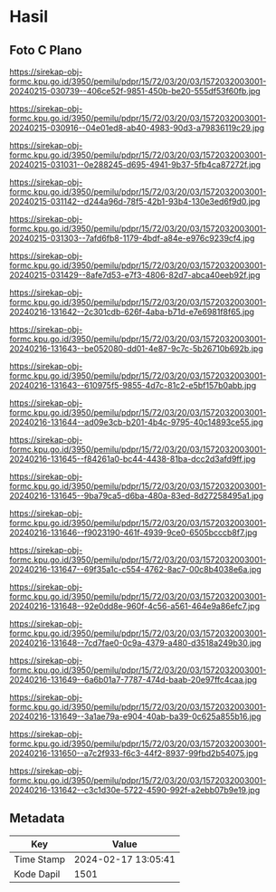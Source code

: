 # Hasil

## Foto C Plano

https://sirekap-obj-formc.kpu.go.id/3950/pemilu/pdpr/15/72/03/20/03/1572032003001-20240215-030739--406ce52f-9851-450b-be20-555df53f60fb.jpg

https://sirekap-obj-formc.kpu.go.id/3950/pemilu/pdpr/15/72/03/20/03/1572032003001-20240215-030916--04e01ed8-ab40-4983-90d3-a79836119c29.jpg

https://sirekap-obj-formc.kpu.go.id/3950/pemilu/pdpr/15/72/03/20/03/1572032003001-20240215-031031--0e288245-d695-4941-9b37-5fb4ca87272f.jpg

https://sirekap-obj-formc.kpu.go.id/3950/pemilu/pdpr/15/72/03/20/03/1572032003001-20240215-031142--d244a96d-78f5-42b1-93b4-130e3ed6f9d0.jpg

https://sirekap-obj-formc.kpu.go.id/3950/pemilu/pdpr/15/72/03/20/03/1572032003001-20240215-031303--7afd6fb8-1179-4bdf-a84e-e976c9239cf4.jpg

https://sirekap-obj-formc.kpu.go.id/3950/pemilu/pdpr/15/72/03/20/03/1572032003001-20240215-031429--8afe7d53-e7f3-4806-82d7-abca40eeb92f.jpg

https://sirekap-obj-formc.kpu.go.id/3950/pemilu/pdpr/15/72/03/20/03/1572032003001-20240216-131642--2c301cdb-626f-4aba-b71d-e7e6981f8f65.jpg

https://sirekap-obj-formc.kpu.go.id/3950/pemilu/pdpr/15/72/03/20/03/1572032003001-20240216-131643--be052080-dd01-4e87-9c7c-5b26710b692b.jpg

https://sirekap-obj-formc.kpu.go.id/3950/pemilu/pdpr/15/72/03/20/03/1572032003001-20240216-131643--610975f5-9855-4d7c-81c2-e5bf157b0abb.jpg

https://sirekap-obj-formc.kpu.go.id/3950/pemilu/pdpr/15/72/03/20/03/1572032003001-20240216-131644--ad09e3cb-b201-4b4c-9795-40c14893ce55.jpg

https://sirekap-obj-formc.kpu.go.id/3950/pemilu/pdpr/15/72/03/20/03/1572032003001-20240216-131645--f84261a0-bc44-4438-81ba-dcc2d3afd9ff.jpg

https://sirekap-obj-formc.kpu.go.id/3950/pemilu/pdpr/15/72/03/20/03/1572032003001-20240216-131645--9ba79ca5-d6ba-480a-83ed-8d27258495a1.jpg

https://sirekap-obj-formc.kpu.go.id/3950/pemilu/pdpr/15/72/03/20/03/1572032003001-20240216-131646--f9023190-461f-4939-9ce0-6505bcccb8f7.jpg

https://sirekap-obj-formc.kpu.go.id/3950/pemilu/pdpr/15/72/03/20/03/1572032003001-20240216-131647--69f35a1c-c554-4762-8ac7-00c8b4038e6a.jpg

https://sirekap-obj-formc.kpu.go.id/3950/pemilu/pdpr/15/72/03/20/03/1572032003001-20240216-131648--92e0dd8e-960f-4c56-a561-464e9a86efc7.jpg

https://sirekap-obj-formc.kpu.go.id/3950/pemilu/pdpr/15/72/03/20/03/1572032003001-20240216-131648--7cd7fae0-0c9a-4379-a480-d3518a249b30.jpg

https://sirekap-obj-formc.kpu.go.id/3950/pemilu/pdpr/15/72/03/20/03/1572032003001-20240216-131649--6a6b01a7-7787-474d-baab-20e97ffc4caa.jpg

https://sirekap-obj-formc.kpu.go.id/3950/pemilu/pdpr/15/72/03/20/03/1572032003001-20240216-131649--3a1ae79a-e904-40ab-ba39-0c625a855b16.jpg

https://sirekap-obj-formc.kpu.go.id/3950/pemilu/pdpr/15/72/03/20/03/1572032003001-20240216-131650--a7c2f933-f6c3-44f2-8937-99fbd2b54075.jpg

https://sirekap-obj-formc.kpu.go.id/3950/pemilu/pdpr/15/72/03/20/03/1572032003001-20240216-131642--c3c1d30e-5722-4590-992f-a2ebb07b9e19.jpg


## Metadata

| Key        | Value               |
| ---------- | ------------------- |
| Time Stamp | 2024-02-17 13:05:41 |
| Kode Dapil | 1501                |



